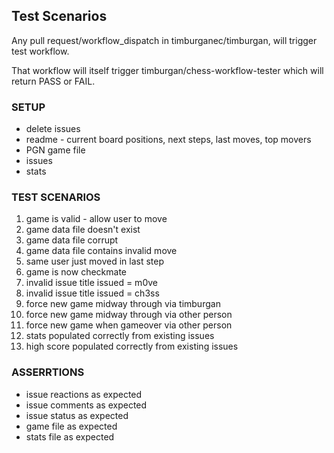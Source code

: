 ## Test Scenarios

Any pull request/workflow_dispatch in timburganec/timburgan, will
trigger test workflow.

That workflow will itself trigger timburgan/chess-workflow-tester
which will return PASS or FAIL.

### SETUP

- delete issues
- readme - current board positions, next steps, last moves, top movers
- PGN game file
- issues
- stats

### TEST SCENARIOS

1. game is valid - allow user to move
2. game data file doesn't exist
3. game data file corrupt
4. game data file contains invalid move
5. same user just moved in last step
6. game is now checkmate
7. invalid issue title issued = m0ve
8. invalid issue title issued = ch3ss
9. force new game midway through via timburgan
10. force new game midway through via other person
11. force new game when gameover via other person
12. stats populated correctly from existing issues
13. high score populated correctly from existing issues

### ASSERRTIONS

- issue reactions as expected
- issue comments as expected
- issue status as expected
- game file as expected
- stats file as expected
